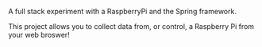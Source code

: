 A full stack experiment with a RaspberryPi and the Spring framework.

This project allows you to collect data from, or control, a Raspberry Pi from your web broswer!

